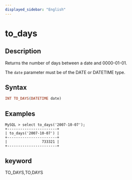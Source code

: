 ```yaml
---
displayed_sidebar: "English"
---
```


# to_days

## Description

Returns the number of days between a date and 0000-01-01.

The `date` parameter must be of the DATE or DATETIME type.

## Syntax

```Haskell
INT TO_DAYS(DATETIME date)
```

## Examples

```Plain Text
MySQL > select to_days('2007-10-07');
+-----------------------+
| to_days('2007-10-07') |
+-----------------------+
|                733321 |
+-----------------------+
```

## keyword

TO_DAYS,TO,DAYS

